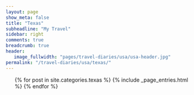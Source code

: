 ```yaml
---
layout: page
show_meta: false
title: "Texas"
subheadline: "My Travel"
sidebar: right
comments: true
breadcrumb: true
header:
   image_fullwidth: "pages/travel-diaries/usa/usa-header.jpg"
permalink: "/travel-diaries/usa/texas/"
---
```

<ul>
    {% for post in site.categories.texas %}
        {% include _page_entries.html %}
    {% endfor %}
</ul>
